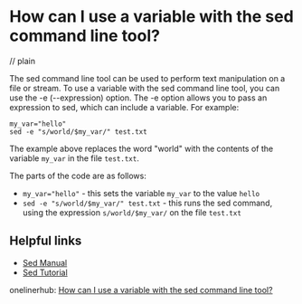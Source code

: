 # How can I use a variable with the sed command line tool?
// plain

The sed command line tool can be used to perform text manipulation on a file or stream. To use a variable with the sed command line tool, you can use the -e (--expression) option. The -e option allows you to pass an expression to sed, which can include a variable. For example:

```
my_var="hello"
sed -e "s/world/$my_var/" test.txt
```

The example above replaces the word "world" with the contents of the variable `my_var` in the file `test.txt`.

The parts of the code are as follows:

* `my_var="hello"` - this sets the variable `my_var` to the value `hello`
* `sed -e "s/world/$my_var/" test.txt` - this runs the sed command, using the expression `s/world/$my_var/` on the file `test.txt`

## Helpful links
* [Sed Manual](https://www.gnu.org/software/sed/manual/sed.html)
* [Sed Tutorial](https://www.grymoire.com/Unix/Sed.html)

onelinerhub: [How can I use a variable with the sed command line tool?](https://onelinerhub.com/cli-sed/how-can-i-use-a-variable-with-the-sed-command-line-tool)